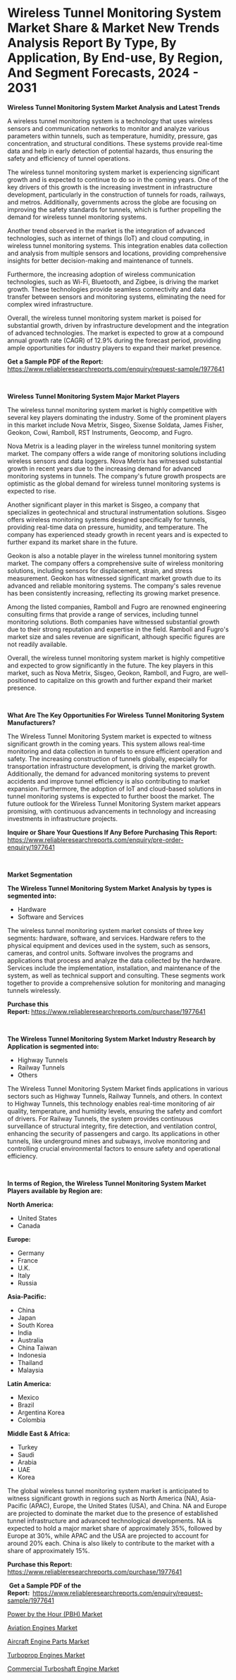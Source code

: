 <p><h1>Wireless Tunnel Monitoring System Market Share & Market New Trends Analysis Report By Type, By Application, By End-use, By Region, And Segment Forecasts, 2024 - 2031</h1></p><p><strong>Wireless Tunnel Monitoring System Market Analysis and Latest Trends</strong></p>
<p><p>A wireless tunnel monitoring system is a technology that uses wireless sensors and communication networks to monitor and analyze various parameters within tunnels, such as temperature, humidity, pressure, gas concentration, and structural conditions. These systems provide real-time data and help in early detection of potential hazards, thus ensuring the safety and efficiency of tunnel operations.</p><p>The wireless tunnel monitoring system market is experiencing significant growth and is expected to continue to do so in the coming years. One of the key drivers of this growth is the increasing investment in infrastructure development, particularly in the construction of tunnels for roads, railways, and metros. Additionally, governments across the globe are focusing on improving the safety standards for tunnels, which is further propelling the demand for wireless tunnel monitoring systems.</p><p>Another trend observed in the market is the integration of advanced technologies, such as internet of things (IoT) and cloud computing, in wireless tunnel monitoring systems. This integration enables data collection and analysis from multiple sensors and locations, providing comprehensive insights for better decision-making and maintenance of tunnels.</p><p>Furthermore, the increasing adoption of wireless communication technologies, such as Wi-Fi, Bluetooth, and Zigbee, is driving the market growth. These technologies provide seamless connectivity and data transfer between sensors and monitoring systems, eliminating the need for complex wired infrastructure.</p><p>Overall, the wireless tunnel monitoring system market is poised for substantial growth, driven by infrastructure development and the integration of advanced technologies. The market is expected to grow at a compound annual growth rate (CAGR) of 12.9% during the forecast period, providing ample opportunities for industry players to expand their market presence.</p></p>
<p><strong>Get a Sample PDF of the Report:&nbsp;</strong> <a href="https://www.reliableresearchreports.com/enquiry/request-sample/1977641">https://www.reliableresearchreports.com/enquiry/request-sample/1977641</a></p>
<p>&nbsp;</p>
<p><strong>Wireless Tunnel Monitoring System Major Market Players</strong></p>
<p><p>The wireless tunnel monitoring system market is highly competitive with several key players dominating the industry. Some of the prominent players in this market include Nova Metrix, Sisgeo, Sixense Soldata, James Fisher, Geokon, Cowi, Ramboll, RST Instruments, Geocomp, and Fugro.</p><p>Nova Metrix is a leading player in the wireless tunnel monitoring system market. The company offers a wide range of monitoring solutions including wireless sensors and data loggers. Nova Metrix has witnessed substantial growth in recent years due to the increasing demand for advanced monitoring systems in tunnels. The company's future growth prospects are optimistic as the global demand for wireless tunnel monitoring systems is expected to rise.</p><p>Another significant player in this market is Sisgeo, a company that specializes in geotechnical and structural instrumentation solutions. Sisgeo offers wireless monitoring systems designed specifically for tunnels, providing real-time data on pressure, humidity, and temperature. The company has experienced steady growth in recent years and is expected to further expand its market share in the future.</p><p>Geokon is also a notable player in the wireless tunnel monitoring system market. The company offers a comprehensive suite of wireless monitoring solutions, including sensors for displacement, strain, and stress measurement. Geokon has witnessed significant market growth due to its advanced and reliable monitoring systems. The company's sales revenue has been consistently increasing, reflecting its growing market presence.</p><p>Among the listed companies, Ramboll and Fugro are renowned engineering consulting firms that provide a range of services, including tunnel monitoring solutions. Both companies have witnessed substantial growth due to their strong reputation and expertise in the field. Ramboll and Fugro's market size and sales revenue are significant, although specific figures are not readily available.</p><p>Overall, the wireless tunnel monitoring system market is highly competitive and expected to grow significantly in the future. The key players in this market, such as Nova Metrix, Sisgeo, Geokon, Ramboll, and Fugro, are well-positioned to capitalize on this growth and further expand their market presence.</p></p>
<p>&nbsp;</p>
<p><strong>What Are The Key Opportunities For Wireless Tunnel Monitoring System Manufacturers?</strong></p>
<p><p>The Wireless Tunnel Monitoring System market is expected to witness significant growth in the coming years. This system allows real-time monitoring and data collection in tunnels to ensure efficient operation and safety. The increasing construction of tunnels globally, especially for transportation infrastructure development, is driving the market growth. Additionally, the demand for advanced monitoring systems to prevent accidents and improve tunnel efficiency is also contributing to market expansion. Furthermore, the adoption of IoT and cloud-based solutions in tunnel monitoring systems is expected to further boost the market. The future outlook for the Wireless Tunnel Monitoring System market appears promising, with continuous advancements in technology and increasing investments in infrastructure projects.</p></p>
<p><strong>Inquire or Share Your Questions If Any Before Purchasing This Report:</strong> <a href="https://www.reliableresearchreports.com/enquiry/pre-order-enquiry/1977641">https://www.reliableresearchreports.com/enquiry/pre-order-enquiry/1977641</a></p>
<p>&nbsp;</p>
<p><strong>Market Segmentation</strong></p>
<p><strong>The Wireless Tunnel Monitoring System Market Analysis by types is segmented into:</strong></p>
<p><ul><li>Hardware</li><li>Software and Services</li></ul></p>
<p><p>The wireless tunnel monitoring system market consists of three key segments: hardware, software, and services. Hardware refers to the physical equipment and devices used in the system, such as sensors, cameras, and control units. Software involves the programs and applications that process and analyze the data collected by the hardware. Services include the implementation, installation, and maintenance of the system, as well as technical support and consulting. These segments work together to provide a comprehensive solution for monitoring and managing tunnels wirelessly.</p></p>
<p><strong>Purchase this Report:&nbsp;</strong><a href="https://www.reliableresearchreports.com/purchase/1977641">https://www.reliableresearchreports.com/purchase/1977641</a></p>
<p>&nbsp;</p>
<p><strong>The Wireless Tunnel Monitoring System Market Industry Research by Application is segmented into:</strong></p>
<p><ul><li>Highway Tunnels</li><li>Railway Tunnels</li><li>Others</li></ul></p>
<p><p>The Wireless Tunnel Monitoring System Market finds applications in various sectors such as Highway Tunnels, Railway Tunnels, and others. In context to Highway Tunnels, this technology enables real-time monitoring of air quality, temperature, and humidity levels, ensuring the safety and comfort of drivers. For Railway Tunnels, the system provides continuous surveillance of structural integrity, fire detection, and ventilation control, enhancing the security of passengers and cargo. Its applications in other tunnels, like underground mines and subways, involve monitoring and controlling crucial environmental factors to ensure safety and operational efficiency.</p></p>
<p>&nbsp;</p>
<p><strong>In terms of Region, the Wireless Tunnel Monitoring System Market Players available by Region are:</strong></p>
<p>
    <p> <strong> North America: </strong>
        <ul>
            <li>United States</li>
            <li>Canada</li>
        </ul>
        </p> 
    <p> <strong> Europe: </strong>
        <ul>
            <li>Germany</li>
            <li>France</li>
            <li>U.K.</li>
            <li>Italy</li>
            <li>Russia</li>
        </ul>
        </p> 
    <p> <strong> Asia-Pacific: </strong>
        <ul>
            <li>China</li>
            <li>Japan</li>
            <li>South Korea</li>
            <li>India</li>
            <li>Australia</li>
            <li>China Taiwan</li>
            <li>Indonesia</li>
            <li>Thailand</li>
            <li>Malaysia</li>
        </ul>
        </p> 
    <p> <strong> Latin America: </strong>
        <ul>
            <li>Mexico</li>
            <li>Brazil</li>
            <li>Argentina Korea</li>
            <li>Colombia</li>
        </ul>
        </p> 
    <p> <strong> Middle East & Africa: </strong>
        <ul>
            <li>Turkey</li>
            <li>Saudi</li>
            <li>Arabia</li>
            <li>UAE</li>
            <li>Korea</li>
        </ul>
    </p>
    </p>
<p><p>The global wireless tunnel monitoring system market is anticipated to witness significant growth in regions such as North America (NA), Asia-Pacific (APAC), Europe, the United States (USA), and China. NA and Europe are projected to dominate the market due to the presence of established tunnel infrastructure and advanced technological developments. NA is expected to hold a major market share of approximately 35%, followed by Europe at 30%, while APAC and the USA are projected to account for around 20% each. China is also likely to contribute to the market with a share of approximately 15%.</p></p>
<p><strong>Purchase this Report: </strong><a href="https://www.reliableresearchreports.com/purchase/1977641">https://www.reliableresearchreports.com/purchase/1977641</a></p>
<p>&nbsp;<strong>Get a Sample PDF of the Report:&nbsp;&nbsp;</strong><a href="https://www.reliableresearchreports.com/enquiry/request-sample/1977641">https://www.reliableresearchreports.com/enquiry/request-sample/1977641</a></p>
<p><strong></strong></p>
<p><p><a href="https://medium.com/@lauryframi644/power-by-the-hour-pbh-market-competitive-analysis-market-trends-and-forecast-to-2031-49b51e647be0">Power by the Hour (PBH) Market</a></p><p><a href="https://medium.com/@lauryframi644/aviation-engines-market-comprehensive-assessment-by-type-application-and-geography-b4049329b0d5">Aviation Engines Market</a></p><p><a href="https://medium.com/@lauryframi644/aircraft-engine-parts-market-trends-forecast-and-competitive-analysis-to-2031-b3d6fdcb1a5e">Aircraft Engine Parts Market</a></p><p><a href="https://medium.com/@lauryframi644/turboprop-engines-market-size-and-market-trends-complete-industry-overview-2024-to-2031-0d34a2d2e99d">Turboprop Engines Market</a></p><p><a href="https://medium.com/@lauryframi644/decoding-commercial-turboshaft-engine-market-metrics-market-share-trends-and-growth-patterns-606d18d37875">Commercial Turboshaft Engine Market</a></p></p>